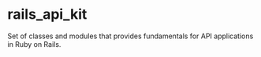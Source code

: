 # rails_api_kit
Set of classes and modules that provides fundamentals for API applications in Ruby on Rails.
